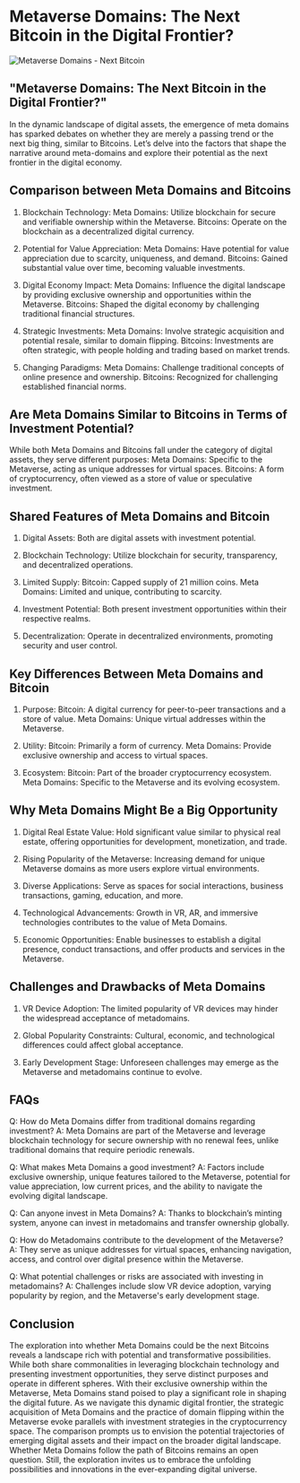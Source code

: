 # Metaverse Domains: The Next Bitcoin in the Digital Frontier?

![Metaverse Domains - Next Bitcoin](medium-shot-man-wearing-vr-glasses_23-2149126949.jpg)

## "Metaverse Domains: The Next Bitcoin in the Digital Frontier?"

In the dynamic landscape of digital assets, the emergence of meta domains has sparked debates on whether they are merely a passing trend or the next big thing, similar to Bitcoins. Let’s delve into the factors that shape the narrative around meta-domains and explore their potential as the next frontier in the digital economy.

## Comparison between Meta Domains and Bitcoins

1. Blockchain Technology:
Meta Domains: Utilize blockchain for secure and verifiable ownership within the Metaverse.
Bitcoins: Operate on the blockchain as a decentralized digital currency.

2. Potential for Value Appreciation:
Meta Domains: Have potential for value appreciation due to scarcity, uniqueness, and demand.
Bitcoins: Gained substantial value over time, becoming valuable investments.

3. Digital Economy Impact:
Meta Domains: Influence the digital landscape by providing exclusive ownership and opportunities within the Metaverse.
Bitcoins: Shaped the digital economy by challenging traditional financial structures.

4. Strategic Investments:
Meta Domains: Involve strategic acquisition and potential resale, similar to domain flipping.
Bitcoins: Investments are often strategic, with people holding and trading based on market trends.

5. Changing Paradigms:
Meta Domains: Challenge traditional concepts of online presence and ownership.
Bitcoins: Recognized for challenging established financial norms.

## Are Meta Domains Similar to Bitcoins in Terms of Investment Potential?

While both Meta Domains and Bitcoins fall under the category of digital assets, they serve different purposes:
Meta Domains: Specific to the Metaverse, acting as unique addresses for virtual spaces.
Bitcoins: A form of cryptocurrency, often viewed as a store of value or speculative investment.

## Shared Features of Meta Domains and Bitcoin

1. Digital Assets:
Both are digital assets with investment potential.

2. Blockchain Technology:
Utilize blockchain for security, transparency, and decentralized operations.

3. Limited Supply:
Bitcoin: Capped supply of 21 million coins.
Meta Domains: Limited and unique, contributing to scarcity.

4. Investment Potential:
Both present investment opportunities within their respective realms.

5. Decentralization:
Operate in decentralized environments, promoting security and user control.

## Key Differences Between Meta Domains and Bitcoin

1. Purpose:
Bitcoin: A digital currency for peer-to-peer transactions and a store of value.
Meta Domains: Unique virtual addresses within the Metaverse.

2. Utility:
Bitcoin: Primarily a form of currency.
Meta Domains: Provide exclusive ownership and access to virtual spaces.

3. Ecosystem:
Bitcoin: Part of the broader cryptocurrency ecosystem.
Meta Domains: Specific to the Metaverse and its evolving ecosystem.

## Why Meta Domains Might Be a Big Opportunity

1. Digital Real Estate Value:
Hold significant value similar to physical real estate, offering opportunities for development, monetization, and trade.

2. Rising Popularity of the Metaverse:
Increasing demand for unique Metaverse domains as more users explore virtual environments.

3. Diverse Applications:
Serve as spaces for social interactions, business transactions, gaming, education, and more.

4. Technological Advancements:
Growth in VR, AR, and immersive technologies contributes to the value of Meta Domains.

5. Economic Opportunities:
Enable businesses to establish a digital presence, conduct transactions, and offer products and services in the Metaverse.

## Challenges and Drawbacks of Meta Domains

1. VR Device Adoption:
The limited popularity of VR devices may hinder the widespread acceptance of metadomains.

2. Global Popularity Constraints:
Cultural, economic, and technological differences could affect global acceptance.

3. Early Development Stage:
Unforeseen challenges may emerge as the Metaverse and metadomains continue to evolve.

## FAQs

Q: How do Meta Domains differ from traditional domains regarding investment? 
A: Meta Domains are part of the Metaverse and leverage blockchain technology for secure ownership with no renewal fees, unlike traditional domains that require periodic renewals.

Q: What makes Meta Domains a good investment? 
A: Factors include exclusive ownership, unique features tailored to the Metaverse, potential for value appreciation, low current prices, and the ability to navigate the evolving digital landscape.

Q: Can anyone invest in Meta Domains? 
A: Thanks to blockchain’s minting system, anyone can invest in metadomains and transfer ownership globally.

Q: How do Metadomains contribute to the development of the Metaverse? 
A: They serve as unique addresses for virtual spaces, enhancing navigation, access, and control over digital presence within the Metaverse.

Q: What potential challenges or risks are associated with investing in metadomains? 
A: Challenges include slow VR device adoption, varying popularity by region, and the Metaverse's early development stage.

## Conclusion

The exploration into whether Meta Domains could be the next Bitcoins reveals a landscape rich with potential and transformative possibilities. While both share commonalities in leveraging blockchain technology and presenting investment opportunities, they serve distinct purposes and operate in different spheres.
With their exclusive ownership within the Metaverse, Meta Domains stand poised to play a significant role in shaping the digital future. As we navigate this dynamic digital frontier, the strategic acquisition of Meta Domains and the practice of domain flipping within the Metaverse evoke parallels with investment strategies in the cryptocurrency space.
The comparison prompts us to envision the potential trajectories of emerging digital assets and their impact on the broader digital landscape. Whether Meta Domains follow the path of Bitcoins remains an open question. Still, the exploration invites us to embrace the unfolding possibilities and innovations in the ever-expanding digital universe.
